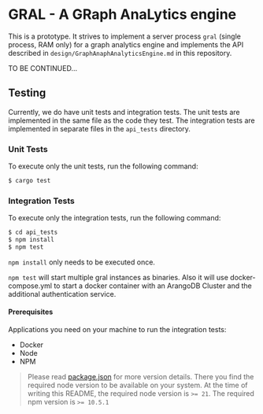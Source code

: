 # GRAL - A GRaph AnaLytics engine

This is a prototype. It strives to implement a server process `gral`
(single process, RAM only) for a graph analytics engine and implements
the API described in `design/GraphAnaphAnalyticsEngine.md` in this
repository.

TO BE CONTINUED...

## Testing

Currently, we do have unit tests and integration tests. The unit tests
are implemented in the same file as the code they test. The integration
tests are implemented in separate files in the `api_tests` directory.

### Unit Tests

To execute only the unit tests, run the following command:

```bash
$ cargo test
```

### Integration Tests

To execute only the integration tests, run the following command:

```bash
$ cd api_tests
$ npm install
$ npm test
```

`npm install` only needs to be executed once.

`npm test` will start multiple gral instances as binaries. Also it will use  docker-compose.yml
to start a docker container with an ArangoDB Cluster and the additional authentication service.  

#### Prerequisites

Applications you need on your machine to run the integration tests:
* Docker
* Node
* NPM

> Please read [package.json](api_tests%2Fpackage.json) for more version details.
  There you find the required node version to be available on your system.
  At the time of writing this README, the required node version is `>= 21`.
  The required npm version is `>= 10.5.1`

